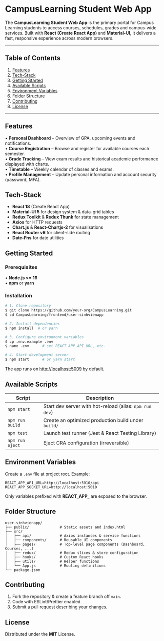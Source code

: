 # CampusLearning Student Web App

The **CampusLearning Student Web App** is the primary portal for Campus Learning students to access courses, schedules, grades and campus-wide services. Built with **React (Create React App)** and **Material-UI**, it delivers a fast, responsive experience across modern browsers.

---

## Table of Contents
1. [Features](#features)
2. [Tech-Stack](#tech-stack)
3. [Getting Started](#getting-started)
4. [Available Scripts](#available-scripts)
5. [Environment Variables](#environment-variables)
6. [Folder Structure](#folder-structure)
7. [Contributing](#contributing)
8. [License](#license)

---

## Features
• **Personal Dashboard** – Overview of GPA, upcoming events and notifications.  
• **Course Registration** – Browse and register for available courses each semester.  
• **Grade Tracking** – View exam results and historical academic performance displayed with charts.  
• **Timetable** – Weekly calendar of classes and exams.  
• **Profile Management** – Update personal information and account security (password, MFA).  

## Tech-Stack
* **React 18** (Create React App)  
* **Material-UI 5** for design system & data-grid tables  
* **Redux Toolkit** & **Redux Thunk** for state management  
* **Axios** for HTTP requests  
* **Chart.js** & **React-Chartjs-2** for visualisations  
* **React Router v6** for client-side routing  
* **Date-Fns** for date utilities  

## Getting Started

### Prerequisites
• **Node.js >= 16**  
• **npm** or **yarn**

### Installation
```bash
# 1. Clone repository
$ git clone https://github.com/your-org/CampusLearning.git
$ cd CampusLearning/frontend/user-sinhvienapp

# 2. Install dependencies
$ npm install  # or yarn

# 3. Configure environment variables
$ cp .env.example .env
$ nano .env      # set REACT_APP_API_URL, etc.

# 4. Start development server
$ npm start      # or yarn start
```
The app runs on [http://localhost:5009](http://localhost:5009) by default.

## Available Scripts
Script | Description
------ | -----------
`npm start` | Start dev server with hot-reload (alias: `npm run dev`)
`npm run build` | Create an optimized production build under `build/`
`npm test` | Launch test runner (Jest & React Testing Library)
`npm run eject` | Eject CRA configuration (irreversible)

## Environment Variables
Create a `.env` file at project root. Example:
```
REACT_APP_API_URL=http://localhost:5010/api
REACT_APP_SOCKET_URL=http://localhost:5010
```
Only variables prefixed with **REACT_APP_** are exposed to the browser.

## Folder Structure
```
user-sinhvienapp/
├── public/              # Static assets and index.html
├── src/
│   ├── api/             # Axios instances & service functions
│   ├── components/      # Reusable UI components
│   ├── pages/           # Top-level page components (Dashboard, Courses, ...)
│   ├── redux/           # Redux slices & store configuration
│   ├── hooks/           # Custom React hooks
│   ├── utils/           # Helper functions
│   └── App.js           # Routing definitions
└── package.json
```

## Contributing
1. Fork the repository & create a feature branch off `main`.  
2. Code with ESLint/Prettier enabled.  
3. Submit a pull request describing your changes.

## License
Distributed under the **MIT** License. 